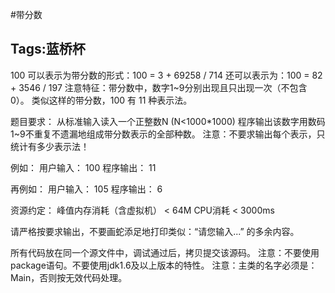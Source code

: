 ﻿#带分数

Tags:蓝桥杯
----------


100 可以表示为带分数的形式：100 = 3 + 69258 / 714
还可以表示为：100 = 82 + 3546 / 197
注意特征：带分数中，数字1~9分别出现且只出现一次（不包含0）。
类似这样的带分数，100 有 11 种表示法。

题目要求：
从标准输入读入一个正整数N (N<1000*1000)
程序输出该数字用数码1~9不重复不遗漏地组成带分数表示的全部种数。
注意：不要求输出每个表示，只统计有多少表示法！


例如：
用户输入：
100
程序输出：
11

再例如：
用户输入：
105
程序输出：
6


资源约定：
峰值内存消耗（含虚拟机） < 64M
CPU消耗  < 3000ms


请严格按要求输出，不要画蛇添足地打印类似：“请您输入...” 的多余内容。

所有代码放在同一个源文件中，调试通过后，拷贝提交该源码。
注意：不要使用package语句。不要使用jdk1.6及以上版本的特性。
注意：主类的名字必须是：Main，否则按无效代码处理。
